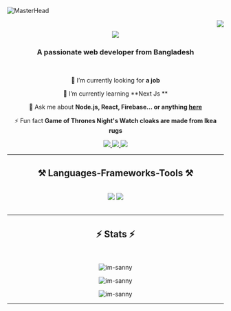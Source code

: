 ![MasterHead](https://firebasestorage.googleapis.com/v0/b/flexi-coding.appspot.com/o/dempgi7-520f8d5f-63d4-4453-8822-dbc149ae27f8.gif?alt=media&token=91c0c7b2-93c3-4029-b011-1a8703c5730d)

<img align="right" src="https://visitor-badge.laobi.icu/badge?page_id=im-sanny.im-sanny" />

<h1 align="center">
    <img src="https://readme-typing-svg.herokuapp.com/?font=Righteous&size=35&center=true&vCenter=true&width=500&height=70&duration=4000&lines=Hi+There!+👋;+I'm+Rasel+Parvez+Sanny!;" />
</h1>

<h3 align="center">A passionate web developer from Bangladesh </h3>

<br/>

<div align="center">
 
 🔭 I’m currently looking for **a job**
 
 🌱 I’m currently learning **Next Js **

💬 Ask me about **Node.js, React, Firebase... or anything [here](https://github.com/im-sanny/im-sanny/issues)**

⚡ Fun fact **Game of Thrones Night's Watch cloaks are made from Ikea rugs**

 </div>
 
<div align="center"> 
  <a href="mailto:raselparvezsanny@gmail.com">
    <img src="https://img.shields.io/badge/Gmail-333333?style=for-the-badge&logo=gmail&logoColor=red" />
  </a>
  <a href="www.linkedin.com/in/im-sanny" target="_blank">
    <img src="https://img.shields.io/badge/LinkedIn-0077B5?style=for-the-badge&logo=linkedin&logoColor=white" target="_blank" />
  </a>
  <a href="https://github.com/im-sanny" target="_blank">
     <img src="https://img.shields.io/badge/Portfolio-FF5722?style=for-the-badge&logo=todoist&logoColor=white" target="_blank" /> <!-- sqlite, safari, google-chrome are other good icon options -->
  </a>
</div>

 <hr/>
 
<h2 align="center">⚒️ Languages-Frameworks-Tools ⚒️</h2>
<br/>
<div align="center">
    <img src="https://skillicons.dev/icons?i=react,html,css,vscode,github,figma,tailwind,git" />
    <img src="https://skillicons.dev/icons?i=nodejs,javascript,express,firebase,mongodb,nextjs" /><br>
</div>

<br/>
<hr/>

<h2 align="center">⚡ Stats ⚡</h2>
<br>
<div align=center>
 <p><img align="" src="https://github-readme-stats.vercel.app/api?username=im-sanny&show_icons=true&locale=en&theme=tokyonight" alt="im-sanny" /></p>
 <p><img align="" src="https://github-readme-streak-stats.herokuapp.com/?user=im-sanny&&theme=tokyonight" alt="im-sanny" /></p>
<p><img align="center" src="https://github-readme-stats.vercel.app/api/top-langs?username=im-sanny&show_icons=true&locale=en&layout=compact&theme=tokyonight" alt="im-sanny" /></p>
</div>

<hr/>

<br/>
<br/>
